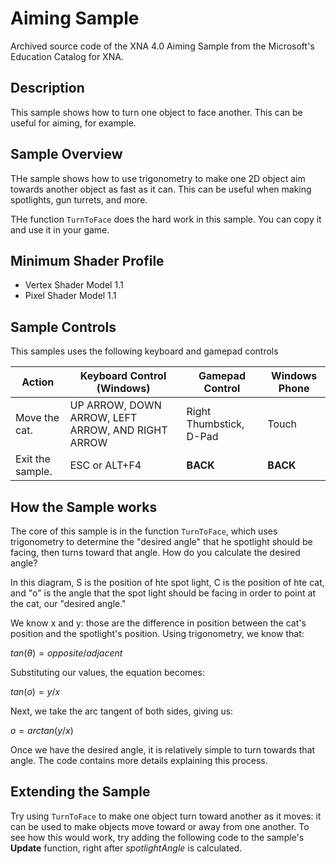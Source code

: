 # Aiming Sample
Archived source code of the XNA 4.0 Aiming Sample from the Microsoft's Education Catalog for XNA. 

## Description
This sample shows how to turn one object to face another.  This can be useful for aiming, for example.

## Sample Overview
THe sample shows how to use trigonometry to make one 2D object aim towards another object as fast as it can.  This can be useful when making spotlights, gun turrets, and more.

THe function `TurnToFace` does the hard work in this sample.  You can copy it and use it in your game.

## Minimum Shader Profile
* Vertex Shader Model 1.1
* Pixel Shader Model 1.1

## Sample Controls
This samples uses the following keyboard and gamepad controls

| Action           | Keyboard Control (Windows)                        | Gamepad Control         | Windows Phone |
| ---------------- | ------------------------------------------------- | ----------------------- | ------------- |
| Move the cat.    | UP ARROW, DOWN ARROW, LEFT ARROW, AND RIGHT ARROW | Right Thumbstick, D-Pad | Touch         |
| Exit the sample. | ESC or ALT+F4                                     | **BACK**                | **BACK**      |

## How the Sample works
The core of this sample is in the function `TurnToFace`, which uses trigonometry to determine the "desired angle" that he spotlight should be facing, then turns toward that angle.  How do you calculate the desired angle?

In this diagram, S is the position of hte spot light, C is the position of hte cat, and "o" is the angle that the spot light should be facing in order to point at the cat, our "desired angle."

We know x and y: those are the difference in position between the cat's position and the spotlight's position.  Using trigonometry, we know that:

$tan(θ) = opposite / adjacent$

Substituting our values, the equation becomes:

$tan(o) = y / x$

Next, we take the arc tangent of both sides, giving us:

$o = arctan( y / x )$

Once we have the desired angle, it is relatively simple to turn towards that angle.  The code contains more details explaining this process.

## Extending the Sample
Try using `TurnToFace` to make one object turn toward another as it moves: it can be used to make objects move toward or away from one another.  To see how this would work, try adding the following code to the sample's **Update** function, right after *spotlightAngle* is calculated.